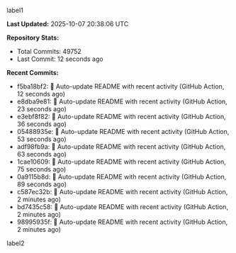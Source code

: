 
label1 
<!-- ACTIVITY_START -->
**Last Updated:** 2025-10-07 20:38:06 UTC

**Repository Stats:**
- Total Commits: 49752
- Last Commit: 12 seconds ago

**Recent Commits:**
- f5ba18bf2: 🤖 Auto-update README with recent activity (GitHub Action, 12 seconds ago)
- e8dba9e81: 🤖 Auto-update README with recent activity (GitHub Action, 23 seconds ago)
- e3ebf8f82: 🤖 Auto-update README with recent activity (GitHub Action, 36 seconds ago)
- 05488935e: 🤖 Auto-update README with recent activity (GitHub Action, 53 seconds ago)
- adf98fb9a: 🤖 Auto-update README with recent activity (GitHub Action, 63 seconds ago)
- 1cae10609: 🤖 Auto-update README with recent activity (GitHub Action, 75 seconds ago)
- 0a9115b8d: 🤖 Auto-update README with recent activity (GitHub Action, 89 seconds ago)
- c587ec32b: 🤖 Auto-update README with recent activity (GitHub Action, 2 minutes ago)
- bd7435c58: 🤖 Auto-update README with recent activity (GitHub Action, 2 minutes ago)
- 98995935f: 🤖 Auto-update README with recent activity (GitHub Action, 2 minutes ago)
<!-- ACTIVITY_END -->

label2
